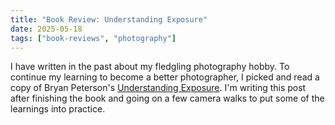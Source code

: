 ```yaml
---
title: "Book Review: Understanding Exposure"
date: 2025-05-18
tags: ["book-reviews", "photography"]
---
```


I have written in the past about my fledgling photography hobby. To continue my learning to become a better photographer, I picked and read a copy of Bryan Peterson's [Understanding Exposure](https://amzn.eu/d/gFaZUa3). I'm writing this post after finishing the book and going on a few camera walks to put some of the learnings into practice.



